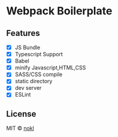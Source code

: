 # Webpack Boilerplate

## Features

-   [x] JS Bundle
-   [x] Typescript Support
-   [x] Babel
-   [x] minify Javascript,HTML,CSS
-   [x] SASS/CSS compile
-   [x] static directory
-   [x] dev server
-   [x] ESLint

## License

MIT © [nokl](https://github.com/nokl)
